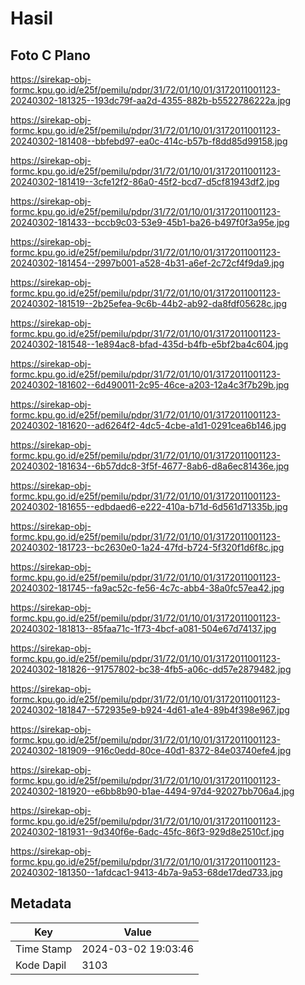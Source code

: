 # Hasil

## Foto C Plano

https://sirekap-obj-formc.kpu.go.id/e25f/pemilu/pdpr/31/72/01/10/01/3172011001123-20240302-181325--193dc79f-aa2d-4355-882b-b5522786222a.jpg

https://sirekap-obj-formc.kpu.go.id/e25f/pemilu/pdpr/31/72/01/10/01/3172011001123-20240302-181408--bbfebd97-ea0c-414c-b57b-f8dd85d99158.jpg

https://sirekap-obj-formc.kpu.go.id/e25f/pemilu/pdpr/31/72/01/10/01/3172011001123-20240302-181419--3cfe12f2-86a0-45f2-bcd7-d5cf81943df2.jpg

https://sirekap-obj-formc.kpu.go.id/e25f/pemilu/pdpr/31/72/01/10/01/3172011001123-20240302-181433--bccb9c03-53e9-45b1-ba26-b497f0f3a95e.jpg

https://sirekap-obj-formc.kpu.go.id/e25f/pemilu/pdpr/31/72/01/10/01/3172011001123-20240302-181454--2997b001-a528-4b31-a6ef-2c72cf4f9da9.jpg

https://sirekap-obj-formc.kpu.go.id/e25f/pemilu/pdpr/31/72/01/10/01/3172011001123-20240302-181519--2b25efea-9c6b-44b2-ab92-da8fdf05628c.jpg

https://sirekap-obj-formc.kpu.go.id/e25f/pemilu/pdpr/31/72/01/10/01/3172011001123-20240302-181548--1e894ac8-bfad-435d-b4fb-e5bf2ba4c604.jpg

https://sirekap-obj-formc.kpu.go.id/e25f/pemilu/pdpr/31/72/01/10/01/3172011001123-20240302-181602--6d490011-2c95-46ce-a203-12a4c3f7b29b.jpg

https://sirekap-obj-formc.kpu.go.id/e25f/pemilu/pdpr/31/72/01/10/01/3172011001123-20240302-181620--ad6264f2-4dc5-4cbe-a1d1-0291cea6b146.jpg

https://sirekap-obj-formc.kpu.go.id/e25f/pemilu/pdpr/31/72/01/10/01/3172011001123-20240302-181634--6b57ddc8-3f5f-4677-8ab6-d8a6ec81436e.jpg

https://sirekap-obj-formc.kpu.go.id/e25f/pemilu/pdpr/31/72/01/10/01/3172011001123-20240302-181655--edbdaed6-e222-410a-b71d-6d561d71335b.jpg

https://sirekap-obj-formc.kpu.go.id/e25f/pemilu/pdpr/31/72/01/10/01/3172011001123-20240302-181723--bc2630e0-1a24-47fd-b724-5f320f1d6f8c.jpg

https://sirekap-obj-formc.kpu.go.id/e25f/pemilu/pdpr/31/72/01/10/01/3172011001123-20240302-181745--fa9ac52c-fe56-4c7c-abb4-38a0fc57ea42.jpg

https://sirekap-obj-formc.kpu.go.id/e25f/pemilu/pdpr/31/72/01/10/01/3172011001123-20240302-181813--85faa71c-1f73-4bcf-a081-504e67d74137.jpg

https://sirekap-obj-formc.kpu.go.id/e25f/pemilu/pdpr/31/72/01/10/01/3172011001123-20240302-181826--91757802-bc38-4fb5-a06c-dd57e2879482.jpg

https://sirekap-obj-formc.kpu.go.id/e25f/pemilu/pdpr/31/72/01/10/01/3172011001123-20240302-181847--572935e9-b924-4d61-a1e4-89b4f398e967.jpg

https://sirekap-obj-formc.kpu.go.id/e25f/pemilu/pdpr/31/72/01/10/01/3172011001123-20240302-181909--916c0edd-80ce-40d1-8372-84e03740efe4.jpg

https://sirekap-obj-formc.kpu.go.id/e25f/pemilu/pdpr/31/72/01/10/01/3172011001123-20240302-181920--e6bb8b90-b1ae-4494-97d4-92027bb706a4.jpg

https://sirekap-obj-formc.kpu.go.id/e25f/pemilu/pdpr/31/72/01/10/01/3172011001123-20240302-181931--9d340f6e-6adc-45fc-86f3-929d8e2510cf.jpg

https://sirekap-obj-formc.kpu.go.id/e25f/pemilu/pdpr/31/72/01/10/01/3172011001123-20240302-181350--1afdcac1-9413-4b7a-9a53-68de17ded733.jpg


## Metadata

| Key        | Value               |
| ---------- | ------------------- |
| Time Stamp | 2024-03-02 19:03:46 |
| Kode Dapil | 3103                |



